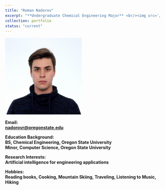 ```yaml
---
title: "Roman Nadorov"
excerpt: "**Undergraduate Chemical Engineering Major** <br/><img src='/images/RomanNadorov.jpg' width='250' height='250'>"
collection: portfolio
status: "current"
---
```


<img src='/images/RomanNadorov.jpg' width='250' height='250'>

**Email:** <br/>
**nadorovr@oregonstate.edu**

**Education Background:** <br/>
**BS, Chemical Engineering, Oregon State University** <br/>
**Minor, Computer Science, Oregon State University** <br/>


**Research Interests:** <br/>
**Artificial intelligence for engineering applications** <br/>

**Hobbies:** <br/>
**Reading books, Cooking, Mountain Skiing, Traveling, Listening to Music, Hiking** <br/>
